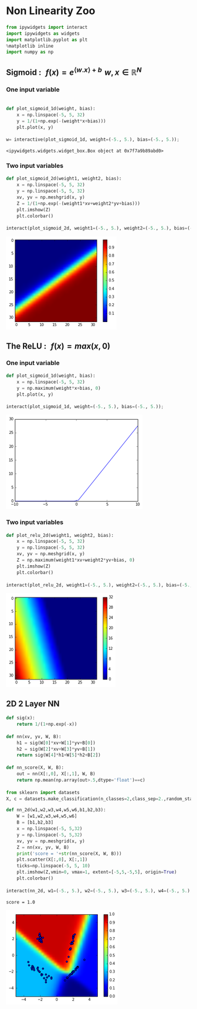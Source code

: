 
# Non Linearity Zoo



```python
from ipywidgets import interact
import ipywidgets as widgets
import matplotlib.pyplot as plt
%matplotlib inline
import numpy as np
```


## Sigmoid : $\, \, f(x) = e^{\left \langle w.x \right \rangle+b} \, \, w, x \in \mathbb{R}^N$
### One input variable


```python

def plot_sigmoid_1d(weight, bias):
    x = np.linspace(-5, 5, 32)
    y = 1/(1+np.exp(-(weight*x+bias)))
    plt.plot(x, y)

w= interactive(plot_sigmoid_1d, weight=(-5., 5.), bias=(-5., 5.));

```

    <ipywidgets.widgets.widget_box.Box object at 0x7f7a9b89abd0>


### Two input variables


```python
def plot_sigmoid_2d(weight1, weight2, bias):
    x = np.linspace(-5, 5, 32)
    y = np.linspace(-5, 5, 32)
    xv, yv = np.meshgrid(x, y)
    Z = 1/(1+np.exp(-(weight1*xv+weight2*yv+bias)))
    plt.imshow(Z)
    plt.colorbar()
    
interact(plot_sigmoid_2d, weight1=(-5., 5.), weight2=(-5., 5.), bias=(-5., 5.));
```


![png](images/output_5_0.png)


## The ReLU : $\, \, f(x) = max(x, 0)$
### One input variable


```python
def plot_sigmoid_1d(weight, bias):
    x = np.linspace(-5, 5, 32)
    y = np.maximum(weight*x+bias, 0)
    plt.plot(x, y)
    
interact(plot_sigmoid_1d, weight=(-5., 5.), bias=(-5., 5.));
```


![png](images/output_7_0.png)


### Two input variables


```python
def plot_relu_2d(weight1, weight2, bias):
    x = np.linspace(-5, 5, 32)
    y = np.linspace(-5, 5, 32)
    xv, yv = np.meshgrid(x, y)
    Z = np.maximum(weight1*xv+weight2*yv+bias, 0)
    plt.imshow(Z)
    plt.colorbar()
    
interact(plot_relu_2d, weight1=(-5., 5.), weight2=(-5., 5.), bias=(-5., 5.));
```


![png](images/output_9_0.png)


## 2D 2 Layer NN


```python
def sig(x):
    return 1/(1+np.exp(-x))

def nn(xv, yv, W, B):
    h1 = sig(W[0]*xv+W[1]*yv+B[0])
    h2 = sig(W[2]*xv+W[3]*yv+B[1])
    return sig(W[4]*h1+W[5]*h2+B[2])

def nn_score(X, W, B):
    out = nn(X[:,0], X[:,1], W, B)
    return np.mean(np.array(out>.5,dtype='float')==c)

from sklearn import datasets
X, c = datasets.make_classification(n_classes=2,class_sep=2.,random_state=22, n_samples=100, n_clusters_per_class=2, n_features=2, n_redundant=0, n_informative=2)
```


```python
def nn_2d(w1,w2,w3,w4,w5,w6,b1,b2,b3):
    W = [w1,w2,w3,w4,w5,w6]
    B = [b1,b2,b3]
    x = np.linspace(-5, 5,32)
    y = np.linspace(-5, 5,32)
    xv, yv = np.meshgrid(x, y)
    Z = nn(xv, yv, W, B)
    print('score = '+str(nn_score(X, W, B)))
    plt.scatter(X[:,0], X[:,1])
    ticks=np.linspace(-5, 5, 10)
    plt.imshow(Z,vmin=0, vmax=1, extent=[-5,5,-5,5], origin=True)
    plt.colorbar()

interact(nn_2d, w1=(-5., 5.), w2=(-5., 5.), w3=(-5., 5.), w4=(-5., 5.), w5=(-5., 5.), w6=(-5., 5.), b1=(-5., 5.), b2=(-5., 5.), b3=(-5., 5.));
```

    score = 1.0



![png](images/output_12_1.png)



```python

```
